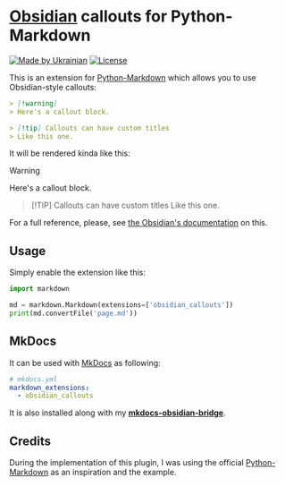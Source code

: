 <!--
SPDX-FileCopyrightText: © 2025 Serhii “GooRoo” Olendarenko

SPDX-License-Identifier: BSD-3-Clause
-->

# [Obsidian][obsidian] callouts for Python-Markdown

[![Made by Ukrainian](https://img.shields.io/static/v1?label=Made%20by&message=Ukrainian&labelColor=1f5fb2&color=fad247&style=flat-square)](https://savelife.in.ua/en/donate-en/#donate-army-card-once)
[![License](https://img.shields.io/github/license/GooRoo/obsidian-callouts?style=flat-square)](LICENSE)

This is an extension for [Python-Markdown][python-markdown] which allows you to use Obsidian-style callouts:

```markdown
> [!warning]
> Here's a callout block.

> [!tip] Callouts can have custom titles
> Like this one.
```

It will be rendered kinda like this:

> [!WARNING]
> Here's a callout block.

> [!TIP] Callouts can have custom titles
> Like this one.

For a full reference, please, see [the Obsidian's documentation](https://help.obsidian.md/Editing+and+formatting/Callouts) on this.

## Usage

Simply enable the extension like this:

```python
import markdown

md = markdown.Markdown(extensions=['obsidian_callouts'])
print(md.convertFile('page.md'))
```

## MkDocs

It can be used with [MkDocs][mkdocs] as following:

```yaml
# mkdocs.yml
markdown_extensions:
  - obsidian_callouts
```

It is also installed along with my [**mkdocs-obsidian-bridge**](https://github.com/GooRoo/mkdocs-obsidian-bridge).

## Credits

During the implementation of this plugin, I was using the official [Python-Markdown][python-markdown] as an inspiration and the example.

[mkdocs]: https://www.mkdocs.org
[obsidian]: https://obsidian.md
[python-markdown]: https://python-markdown.github.io/
